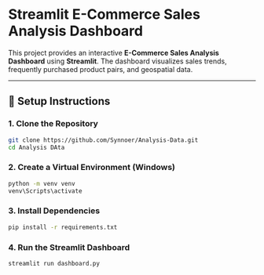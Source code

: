 # Streamlit E-Commerce Sales Analysis Dashboard

This project provides an interactive **E-Commerce Sales Analysis Dashboard** using **Streamlit**. The dashboard visualizes sales trends, frequently purchased product pairs, and geospatial data.

---

## 🚀 **Setup Instructions**

### **1. Clone the Repository**
```sh
git clone https://github.com/Synnoer/Analysis-Data.git
cd Analysis DAta
```

### **2. Create a Virtual Environment (Windows)**
```sh
python -m venv venv
venv\Scripts\activate
```

### **3. Install Dependencies**
```sh
pip install -r requirements.txt
```

### **4. Run the Streamlit Dashboard**
```sh
streamlit run dashboard.py
```
